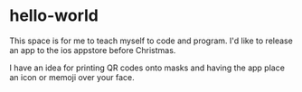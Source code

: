 # hello-world

This space is for me to teach myself to code and program.
I'd like to release an app to the ios appstore before Christmas.

I have an idea for printing QR codes onto masks and having the app place an icon or memoji over your face.
